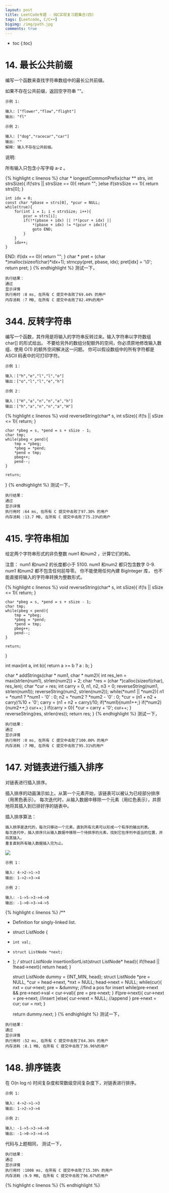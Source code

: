 ```yaml
---
layout: post
title: LeetCode专题 - 纯C实现复习题集合(四)
tags: [Leetcode, C/C++]
bigimg: /img/path.jpg
comments: true
---
```


* toc
{:toc}

# 14. 最长公共前缀

编写一个函数来查找字符串数组中的最长公共前缀。

如果不存在公共前缀，返回空字符串 ""。

```
示例 1:

输入: ["flower","flow","flight"]
输出: "fl"

示例 2:

输入: ["dog","racecar","car"]
输出: ""
解释: 输入不存在公共前缀。
```

说明:

所有输入只包含小写字母 a-z 。

{% highlight c linenos %}
char * longestCommonPrefix(char ** strs, int strsSize){
    if(!strs || strsSize == 0){
        return "";
    }else if(strsSize == 1){
        return strs[0];
    }
    
    int idx = 0;
    const char *pbase = strs[0], *pcur = NULL;
    while(true){
        for(int i = 1; i < strsSize; i++){
            pcur = strs[i];
            if(!*(pbase + idx) || !*(pcur + idx) || 
                *(pbase + idx) != *(pcur + idx)){
                goto END;
            }
        }
        idx++;
    }
    
END:
    if(idx == 0){
        return "";
    }
    char * pret = (char *)malloc(sizeof(char)*idx+1);
    strncpy(pret, pbase, idx);
    pret[idx] = '\0';
    return pret;
}
{% endhighlight %}
测试一下，
```
执行结果：
通过
显示详情
执行用时 :8 ms, 在所有 C 提交中击败了69.44% 的用户
内存消耗 :7 MB, 在所有 C 提交中击败了82.49%的用户
```

# 344. 反转字符串

编写一个函数，其作用是将输入的字符串反转过来。输入字符串以字符数组 char[] 的形式给出。
不要给另外的数组分配额外的空间，你必须原地修改输入数组、使用 O(1) 的额外空间解决这一问题。
你可以假设数组中的所有字符都是 ASCII 码表中的可打印字符。

```
示例 1：

输入：["h","e","l","l","o"]
输出：["o","l","l","e","h"]

示例 2：

输入：["H","a","n","n","a","h"]
输出：["h","a","n","n","a","H"]
```
{% highlight c linenos %}
void reverseString(char* s, int sSize){
    if(!s || sSize <= 1){
        return;
    }
    
    char *pbeg = s, *pend = s + sSize - 1;
    char tmp;
    while(pbeg < pend){
        tmp = *pbeg;
        *pbeg = *pend;
        *pend = tmp;
        pbeg++;
        pend--;
    }
    
    return;
}
{% endhighlight %}
测试一下，
```
执行结果：
通过
显示详情
执行用时 :64 ms, 在所有 C 提交中击败了97.30% 的用户
内存消耗 :13.7 MB, 在所有 C 提交中击败了75.23%的用户
```

# 415. 字符串相加

给定两个字符串形式的非负整数 num1 和num2 ，计算它们的和。

注意：
    num1 和num2 的长度都小于 5100.
    num1 和num2 都只包含数字 0-9.
    num1 和num2 都不包含任何前导零。
    你不能使用任何內建 BigInteger 库， 也不能直接将输入的字符串转换为整数形式。

{% highlight c linenos %}
void reverseString(char* s, int sSize){
    if(!s || sSize <= 1){
        return;
    }
    
    char *pbeg = s, *pend = s + sSize - 1;
    char tmp;
    while(pbeg < pend){
        tmp = *pbeg;
        *pbeg = *pend;
        *pend = tmp;
        pbeg++;
        pend--;
    }
    
    return;
}

int max(int a, int b){
    return a >= b ? a : b;
}

char * addStrings(char * num1, char * num2){
    int res_len = max(strlen(num1), strlen(num2)) + 2;
    char *res = (char *)calloc(sizeof(char), res_len);
    char *cur = res;
    int carry = 0, n1, n2, n3 = 0;
    reverseString(num1, strlen(num1));
    reverseString(num2, strlen(num2));
    while(*num1 || *num2){
        n1 = *num1 ? *num1 - '0' : 0;
        n2 = *num2 ? *num2 - '0' : 0;
        *cur = (n1 + n2 + carry)%10 + '0';
        carry = (n1 + n2 + carry)/10;
        if(*num1){num1++;}
        if(*num2){num2++;}
        cur++;
    }
    if(carry > 0){
        *cur = carry + '0';
        cur++;
    }
    reverseString(res, strlen(res));
    return res;
}
{% endhighlight %}
测试一下，
```
执行结果：
通过
显示详情
执行用时 :0 ms, 在所有 C 提交中击败了100.00% 的用户
内存消耗 :7 MB, 在所有 C 提交中击败了95.31%的用户
```

# 147. 对链表进行插入排序

对链表进行插入排序。

插入排序的动画演示如上。从第一个元素开始，该链表可以被认为已经部分排序（用黑色表示）。
每次迭代时，从输入数据中移除一个元素（用红色表示），并原地将其插入到已排好序的链表中。

插入排序算法：

    插入排序是迭代的，每次只移动一个元素，直到所有元素可以形成一个有序的输出列表。
    每次迭代中，插入排序只从输入数据中移除一个待排序的元素，找到它在序列中适当的位置，并将其插入。
    重复直到所有输入数据插入完为止。

![](https://upload.wikimedia.org/wikipedia/commons/0/0f/Insertion-sort-example-300px.gif)
```
示例 1：

输入: 4->2->1->3
输出: 1->2->3->4

示例 2：

输入: -1->5->3->4->0
输出: -1->0->3->4->5
```

{% highlight c linenos %}
/**
 * Definition for singly-linked list.
 * struct ListNode {
 *     int val;
 *     struct ListNode *next;
 * };
 */
struct ListNode* insertionSortList(struct ListNode* head){
    if(!head || !head->next){
        return head;
    }
    
    struct ListNode dummy = {INT_MIN, head};
    struct ListNode *pre = NULL, *cur = head->next, *nxt = NULL;
    head->next = NULL;
    while(cur){
        nxt = cur->next;
        pre = &dummy;
        //find a pos for insert
        while(pre->next && pre->next->val < cur->val){
            pre = pre->next;
        }
        if(pre->next){
            cur->next = pre->next; //insert
        }else{
            cur->next = NULL; //append
        }
        pre->next = cur;
        cur = nxt;
    }
    
    return dummy.next;
}
{% endhighlight %}
测试一下，
```
执行结果：
通过
显示详情
执行用时 :52 ms, 在所有 C 提交中击败了64.36% 的用户
内存消耗 :8.1 MB, 在所有 C 提交中击败了36.96%的用户
```

# 148. 排序链表

在 O(n log n) 时间复杂度和常数级空间复杂度下，对链表进行排序。

```
示例 1:

输入: 4->2->1->3
输出: 1->2->3->4

示例 2:

输入: -1->5->3->4->0
输出: -1->0->3->4->5
```

代码与上题相同，
测试一下，
```
执行结果：
通过
显示详情
执行用时 :1008 ms, 在所有 C 提交中击败了15.38% 的用户
内存消耗 :9.9 MB, 在所有 C 提交中击败了96.67%的用户
```


{% highlight c linenos %}
{% endhighlight %}
